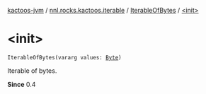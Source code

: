 [kactoos-jvm](../../index.md) / [nnl.rocks.kactoos.iterable](../index.md) / [IterableOfBytes](index.md) / [&lt;init&gt;](./-init-.md)

# &lt;init&gt;

`IterableOfBytes(vararg values: `[`Byte`](https://kotlinlang.org/api/latest/jvm/stdlib/kotlin/-byte/index.html)`)`

Iterable of bytes.

**Since**
0.4

